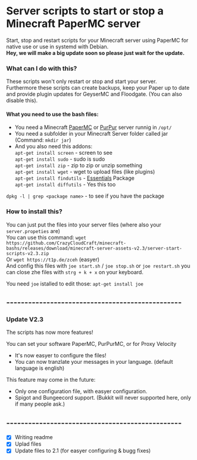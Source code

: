 # Server scripts to start or stop a Minecraft PaperMC server
Start, stop and restart scripts for your Minecraft server using PaperMC for native use or use in systemd with Debian.  
**Hey, we will make a big update soon so please just wait for the update.**
### What can I do with this?
These scripts won't only restart or stop and start your server.  
Furthermore these scripts can create backups, keep your Paper up to date and provide plugin updates for GeyserMC and Floodgate. (You can also disable this).
#### What you need to use the bash files:
- You need a Minecraft [PaperMC](https://papermc.io) or [PurPur]() server runnig in `/opt/`
- You need a subfolder in your Minecraft Server folder called jar (Command: `mkdir jar`)
- And you also need this addons:  
`apt-get install screen` - screen to see  
`apt-get install sudo` - sudo is sudo  
`apt-get install zip` - zip to zip or unzip something  
`apt-get install wget` - wget to upload files (like plugins)  
`apt-get install findutils` - [Essentials](https://wiki.ubuntuusers.de/xargs/) Package  
`apt-get install diffutils` - Yes this too  
  
`dpkg -l | grep <package name>` - to see if you have the package  

### How to install this?

You can just put the files into your server files (where also your `server.propeties` are)  
You can use this command: `wget https://github.com/CrazyCloudCraft/minecraft-bashs/releases/download/minecraft-server-assets-v2.3/server-start-scripts-v2.3.zip`  
Or `wget https://t1p.de/zceh` (easyer)  
And config this files with `joe start.sh` / `joe stop.sh` or `joe restart.sh` you can close zhe files with `strg + k + x` on your keyboard.  
  
You need `joe` istalled to edit those: `apt-get install joe`  
  
  
## ------------------------------------------------
### Update V2.3
The scripts has now more features!  
  
You can set your software PaperMC, PurPurMC, or for Proxy Velocity  
- It's now easyer to configure the files!  
- You can now tranzlate your messages in your language. (default language is english)  
  
This feature may come in the future:  
- Only one configuration file, with easyer configuration.  
- Spigot and Bungeecord support. (Bukkit will never supported here, only if many people ask.)  
  
  
## ------------------------------------------------
  
- [X] Writing readme
- [X] Uplad files
- [X] Update files to 2.1 (for easyer configuring & bugg fixes)
